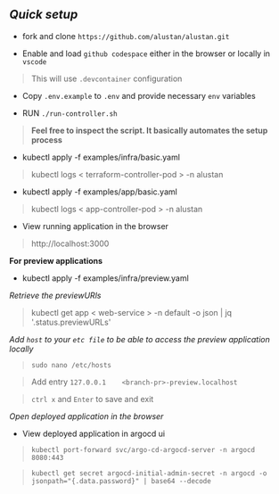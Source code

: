## *Quick setup*

- fork and clone `https://github.com/alustan/alustan.git`

- Enable and load `github codespace` either in the browser or locally in `vscode`

> This will use `.devcontainer` configuration

- Copy `.env.example` to `.env` and provide necessary `env` variables

- RUN `./run-controller.sh` 

> **Feel free to inspect the script. It basically automates the setup process**

- kubectl apply -f examples/infra/basic.yaml

> kubectl logs < terraform-controller-pod > -n alustan

- kubectl apply -f examples/app/basic.yaml

> kubectl logs < app-controller-pod > -n alustan

- View running application in the browser

> http://localhost:3000

**For preview applications**

- kubectl apply -f examples/infra/preview.yaml

*Retrieve the previewURls*

> kubectl get app < web-service > -n default -o json | jq '.status.previewURLs'

*Add `host` to your `etc file` to be able to access the preview application locally*

> `sudo nano /etc/hosts`

> Add entry `127.0.0.1    <branch-pr>-preview.localhost`

> `ctrl x` and `Enter` to save and exit

*Open deployed application in the browser*

- View deployed application in argocd ui

> `kubectl port-forward svc/argo-cd-argocd-server -n argocd 8080:443`

> `kubectl get secret argocd-initial-admin-secret -n argocd -o jsonpath="{.data.password}" | base64 --decode`

